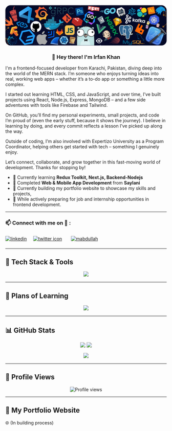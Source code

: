 <img src="https://github.com/ikhan-123/ikhan-123/blob/main/1726020073132.jpeg" style="border-radius: 16px;" alt="Banner" />


<h3 align="center">👋 Hey there! I'm Irfan Khan</h3>

<p>
I'm a frontend-focused developer from Karachi, Pakistan, diving deep into the world of the MERN stack. I’m someone who enjoys turning ideas into real, working web apps – whether it’s a to-do app or something a little more complex.

I started out learning HTML, CSS, and JavaScript, and over time, I’ve built projects using React, Node.js, Express, MongoDB – and a few side adventures with tools like Firebase and Tailwind.

On GitHub, you’ll find my personal experiments, small projects, and code I’m proud of (even the early stuff, because it shows the journey). I believe in learning by doing, and every commit reflects a lesson I’ve picked up along the way.

Outside of coding, I’m also involved with Expertizo University as a Program Coordinator, helping others get started with tech – something I genuinely enjoy.

Let’s connect, collaborate, and grow together in this fast-moving world of development. Thanks for stopping by!
</p>

- 🌱 Currently learning **Redux Toolkit, Next.js, Backend-Nodejs**
- 🎯 Completed **Web & Mobile App Development** from **Saylani**
- 🔧 Currently building my portfolio website to showcase my skills and projects,
- 🔧 While actively preparing for job and internship opportunities in frontend development.

<hr>
<h3 align="left">📫 Connect with me on 🔗 :</h3>

<p align="left">
	<a href="https://www.linkedin.com/in/irfan-khan-97b5581bb/" target="blank"><img align="center"
			src="https://skillicons.dev/icons?i=linkedin" height="50" width="50" alt="linkedin" /></a>
	<a href="https://x.com/irfanmunir2030" target="blank" style="padding:8px"><img align="center" style="margin:8px"
			src="https://skillicons.dev/icons?i=twitter" height="50" width="50" alt="twitter icon" /></a>
	<a href="https://www.instagram.com/irfan._.khan06/" target="blank" style="padding:8px"><img align="center"
			src="https://skillicons.dev/icons?i=instagram" alt="mabdullah" height="50" width="50" /></a>
	
</p>
<hr>

## 🧰 Tech Stack & Tools

<p align="center">
  <img src="https://skillicons.dev/icons?i=html,css,js,ts,react,nextjs,nodejs,express,mongodb,redux,tailwind,postgres,firebase,git,github,vscode,vercel,materialui,postman,docker,npm" />
</p>

---

## 🎯 Plans of Learning

<p align="center">
  <img src="https://skillicons.dev/icons?i=threejs,nestjs,solidity,tensorflow,docker,sass,redis,wasm,webflow,jest,kubernetes,vite,d3,swift,aws" />
</p>

---

## 📊 GitHub Stats

<p align="center">
  <img src="https://github-readme-stats.vercel.app/api?username=ikhan-123&show_icons=true&theme=tokyonight" height="180"/>
  <img src="https://github-readme-streak-stats.herokuapp.com?user=ikhan-123&theme=tokyonight" height="180"/>
</p>

<p align="center">
  <img src="https://github-readme-stats.vercel.app/api/top-langs/?username=ikhan-123&layout=compact&theme=tokyonight" height="180"/>
</p>

---

## 👀 Profile Views

<p align="center">
  <img src="https://komarev.com/ghpvc/?username=ikhan-123&color=brightgreen&style=flat-square" alt="Profile views" />
</p>

---

## 🔗 My Portfolio Website

🌐 (In building process)


